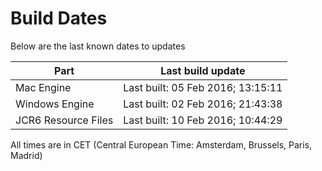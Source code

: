 # Build Dates

Below are the last known dates to updates

Part | Last build update
-----|-----
Mac Engine | Last built: 05 Feb 2016; 13:15:11
Windows Engine | Last built: 02 Feb 2016; 21:43:38
JCR6 Resource Files | Last built: 10 Feb 2016; 10:44:29
All times are in CET (Central European Time: Amsterdam, Brussels, Paris, Madrid)



